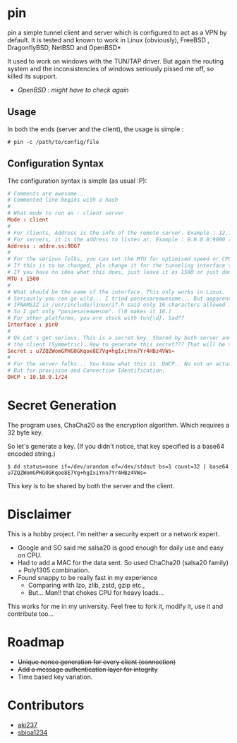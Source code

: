 # pin

pin a simple tunnel client and server which is configured to act as a VPN by default.
It is tested and known to work in Linux (obviously), FreeBSD , DragonflyBSD, NetBSD and OpenBSD*

It used to work on windows with the TUN/TAP driver. But again the routing system and the inconsistencies of windows
seriously pissed me off, so killed its support.

* *OpenBSD : might have to check again*

## Usage

In both the ends (server and the client), the usage is simple :

```
# pin -c /path/to/config/file
```

## Configuration Syntax

The configuration syntax is simple (as usual :P):

```conf
# Comments are awesome...
# Commented line begins with a hash
#
# What mode to run as : client server
Mode : client
#
# For clients, Address is the info of the remote server. Example : 12.13.14.15:9090
# For servers, it is the address to listen at. Example : 0.0.0.0:9090 (you know listen at all interfaces stuff...)
Address : addre.ss:9067
#
# For the serious folks, you can set the MTU for optimised speed or CPU usage
# If this is to be changed, pls change it for the tunneling interface too.
# If you have no idea what this does, just leave it as 1500 or just don't specify this.
MTU : 1500
#
# What should be the name of the interface. This only works in Linux.
# Seriously you can go wild... I tried poniesareawesome... But apparently
# IFNAMSIZ in /usr/include/linux/if.h said only 16 characters allowed :'(
# So I got only "poniesareawesom". (\0 makes it 16.)
# For other platforms, you are stuck with tun{\d}. Sad??
Interface : pin0
#
# Ok Let's get serious. This is a secret key. Shared by both server and 
# the client (Symmetric). How to generate this secret??? That will be stated down below.
Secret : u7ZQZWomGPHG0GKqoe8E7Vg+hgIxiYnn7Yr4HBz4VWs=
#
# For the server folks... You know what this is. DHCP.. No not an actual DHCP running inside.
# But for provision and Connection Identification.
DHCP : 10.10.0.1/24
```

# Secret Generation

The program uses, ChaCha20 as the encryption algorithm. Which requires a 32 byte key.

So let's generate a key.
(If you didn't notice, that key specified is a base64 encoded string.)

```shell
$ dd status=none if=/dev/urandom of=/dev/stdout bs=1 count=32 | base64
u7ZQZWomGPHG0GKqoe8E7Vg+hgIxiYnn7Yr4HBz4VWs=
```

This key is to be shared by both the server and the client.

# Disclaimer

This is a hobby project. I'm neither a security expert or a network expert.
 * Google and SO said me salsa20 is good enough for daily use and easy on CPU.
 * Had to add a MAC for the data sent. So used ChaCha20 (salsa20 family) + Poly1305 combination.
 * Found snappy to be really fast in my experience 
   + Comparing with lzo, zlib, zstd, gzip etc.,
   + But... Man!! that chokes CPU for heavy loads...

This works for me in my university. Feel free to fork it, modify it, use it and contribute too...

# Roadmap
 + ~~Unique nonce generation for every client (connection)~~
 + ~~Add a message authentication layer for integrity~~
 + Time based key variation.

# Contributors
 + [aki237](https://gitlab.com/aki237)
 + [sbioa1234](https://gitlab.com/sbioa1234)

